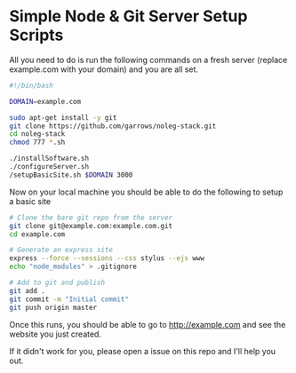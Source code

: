 Simple Node & Git Server Setup Scripts
======================================

All you need to do is run the following commands on a fresh server (replace example.com with your domain) and you are all set.

```bash
#!/bin/bash

DOMAIN=example.com

sudo apt-get install -y git
git clone https://github.com/garrows/noleg-stack.git
cd noleg-stack
chmod 777 *.sh

./installSoftware.sh
./configureServer.sh
/setupBasicSite.sh $DOMAIN 3000

```

Now on your local machine you should be able to do the following to setup a basic site

```bash
# Clone the bare git repo from the server
git clone git@example.com:example.com.git
cd example.com

# Generate an express site
express --force --sessions --css stylus --ejs www
echo "node_modules" > .gitignore

# Add to git and publish
git add .
git commit -m "Initial commit"
git push origin master
```

Once this runs, you should be able to go to http://example.com and see the website you just created.

If it didn't work for you, please open a issue on this repo and I'll help you out.
